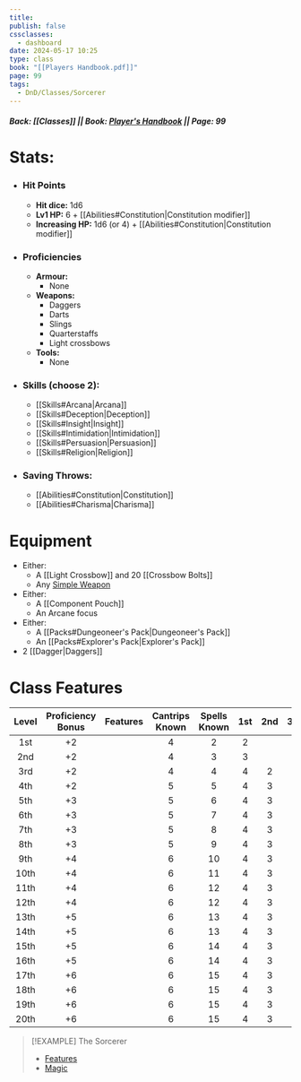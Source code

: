 ```yaml
---
title: 
publish: false
cssclasses:
  - dashboard
date: 2024-05-17 10:25
type: class
book: "[[Players Handbook.pdf]]"
page: 99
tags:
  - DnD/Classes/Sorcerer
---
```

##### Back: [[Classes]] || Book: [Player's Handbook](https://drive.google.com/drive/folders/1O5bhpYizcIT5xxAoLOuzCRht_PVS7VSG?usp=sharing) || Page: 99

# Stats:
- ### Hit Points
	- **Hit dice:** 1d6
	- **Lv1 HP:** 6 + [[Abilities#Constitution|Constitution modifier]]
	- **Increasing HP:** 1d6 (or 4) + [[Abilities#Constitution|Constitution modifier]]
- ### Proficiencies
	- **Armour:** 
		- None
	- **Weapons:** 
		- Daggers
		- Darts
		- Slings
		- Quarterstaffs
		- Light crossbows
	- **Tools:** 
		- None
- ### Skills (choose 2):
	- [[Skills#Arcana|Arcana]]
	- [[Skills#Deception|Deception]]
	- [[Skills#Insight|Insight]]
	- [[Skills#Intimidation|Intimidation]]
	- [[Skills#Persuasion|Persuasion]]
	- [[Skills#Religion|Religion]]
- ### Saving Throws:
	- [[Abilities#Constitution|Constitution]]
	- [[Abilities#Charisma|Charisma]]
# Equipment
- Either:
	- A [[Light Crossbow]] and 20 [[Crossbow Bolts]]
	- Any [Simple Weapon](https://benl0.github.io/The-Editors-Dungeon/tags/DnD/Weapons/Simple)
- Either:
	- A [[Component Pouch]]
	- An Arcane focus
- Either:
	- A [[Packs#Dungeoneer's Pack|Dungeoneer's Pack]]
	- An [[Packs#Explorer's Pack|Explorer's Pack]]
- 2 [[Dagger|Daggers]]

# Class Features

| Level | Proficiency<br>Bonus | Features | Cantrips<br>Known | Spells<br>Known | 1st | 2nd | 3rd | 4th | 5th | 6th | 7th | 8th | 9th |
| :---: | :------------------: | -------- | :---------------: | :-------------: | :-: | :-: | :-: | :-: | :-: | :-: | :-: | :-: | :-: |
|  1st  |          +2          |          |         4         |        2        |  2  |     |     |     |     |     |     |     |     |
|  2nd  |          +2          |          |         4         |        3        |  3  |     |     |     |     |     |     |     |     |
|  3rd  |          +2          |          |         4         |        4        |  4  |  2  |     |     |     |     |     |     |     |
|  4th  |          +2          |          |         5         |        5        |  4  |  3  |     |     |     |     |     |     |     |
|  5th  |          +3          |          |         5         |        6        |  4  |  3  |  2  |     |     |     |     |     |     |
|  6th  |          +3          |          |         5         |        7        |  4  |  3  |  3  |     |     |     |     |     |     |
|  7th  |          +3          |          |         5         |        8        |  4  |  3  |  3  |  1  |     |     |     |     |     |
|  8th  |          +3          |          |         5         |        9        |  4  |  3  |  3  |  2  |     |     |     |     |     |
|  9th  |          +4          |          |         6         |       10        |  4  |  3  |  3  |  3  |  1  |     |     |     |     |
| 10th  |          +4          |          |         6         |       11        |  4  |  3  |  3  |  3  |  2  |     |     |     |     |
| 11th  |          +4          |          |         6         |       12        |  4  |  3  |  3  |  3  |  2  |  1  |     |     |     |
| 12th  |          +4          |          |         6         |       12        |  4  |  3  |  3  |  3  |  2  |  1  |     |     |     |
| 13th  |          +5          |          |         6         |       13        |  4  |  3  |  3  |  3  |  2  |  1  |  1  |     |     |
| 14th  |          +5          |          |         6         |       13        |  4  |  3  |  3  |  3  |  2  |  1  |  1  |     |     |
| 15th  |          +5          |          |         6         |       14        |  4  |  3  |  3  |  3  |  2  |  1  |  1  |  1  |     |
| 16th  |          +5          |          |         6         |       14        |  4  |  3  |  3  |  3  |  2  |  1  |  1  |  1  |     |
| 17th  |          +6          |          |         6         |       15        |  4  |  3  |  3  |  3  |  2  |  1  |  1  |  1  |  1  |
| 18th  |          +6          |          |         6         |       15        |  4  |  3  |  3  |  3  |  3  |  1  |  1  |  1  |  1  |
| 19th  |          +6          |          |         6         |       15        |  4  |  3  |  3  |  3  |  3  |  2  |  1  |  1  |  1  |
| 20th  |          +6          |          |         6         |       15        |  4  |  3  |  3  |  3  |  3  |  2  |  2  |  1  |  1  |


> [!EXAMPLE] The Sorcerer
> - [Features](https://benl0.github.io/The-Editors-Dungeon/tags/DnD/Features/Sorcerer)
> - [Magic](https://benl0.github.io/The-Editors-Dungeon/tags/DnD/Spells/Class/Sorcerer)


